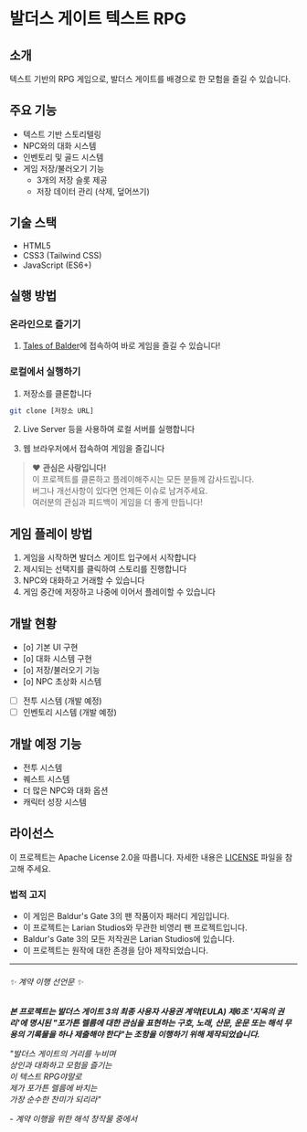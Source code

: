 # 발더스 게이트 텍스트 RPG

## 소개
텍스트 기반의 RPG 게임으로, 발더스 게이트를 배경으로 한 모험을 즐길 수 있습니다.

## 주요 기능
- 텍스트 기반 스토리텔링
- NPC와의 대화 시스템
- 인벤토리 및 골드 시스템
- 게임 저장/불러오기 기능
  - 3개의 저장 슬롯 제공
  - 저장 데이터 관리 (삭제, 덮어쓰기)

## 기술 스택
- HTML5
- CSS3 (Tailwind CSS)
- JavaScript (ES6+)

## 실행 방법
### 온라인으로 즐기기
1. [Tales of Balder](https://tales-of-balder-v10.vercel.app/)에 접속하여 바로 게임을 즐길 수 있습니다!

### 로컬에서 실행하기
1. 저장소를 클론합니다
```bash
git clone [저장소 URL]
```

2. Live Server 등을 사용하여 로컬 서버를 실행합니다

3. 웹 브라우저에서 접속하여 게임을 즐깁니다

> ❤️ **관심은 사랑입니다!**  
> 이 프로젝트를 클론하고 플레이해주시는 모든 분들께 감사드립니다.  
> 버그나 개선사항이 있다면 언제든 이슈로 남겨주세요.  
> 여러분의 관심과 피드백이 게임을 더 좋게 만듭니다!

## 게임 플레이 방법
1. 게임을 시작하면 발더스 게이트 입구에서 시작합니다
2. 제시되는 선택지를 클릭하여 스토리를 진행합니다
3. NPC와 대화하고 거래할 수 있습니다
4. 게임 중간에 저장하고 나중에 이어서 플레이할 수 있습니다

## 개발 현황

- [o] 기본 UI 구현
- [o] 대화 시스템 구현
- [o] 저장/불러오기 기능
- [o] NPC 초상화 시스템
- [ ] 전투 시스템 (개발 예정)
- [ ] 인벤토리 시스템 (개발 예정)

## 개발 예정 기능
- 전투 시스템
- 퀘스트 시스템
- 더 많은 NPC와 대화 옵션
- 캐릭터 성장 시스템

## 라이선스

이 프로젝트는 Apache License 2.0을 따릅니다. 자세한 내용은 [LICENSE](LICENSE) 파일을 참고해 주세요.

### 법적 고지
- 이 게임은 Baldur's Gate 3의 팬 작품이자 패러디 게임입니다.
- 이 프로젝트는 Larian Studios와 무관한 비영리 팬 프로젝트입니다.
- Baldur's Gate 3의 모든 저작권은 Larian Studios에 있습니다.
- 이 프로젝트는 원작에 대한 존경을 담아 제작되었습니다.

---

###### ✨ 계약 이행 선언문 ✨
***본 프로젝트는 발더스 게이트 3의 최종 사용자 사용권 계약(EULA) 제6조 '지옥의 권리'에 명시된 "포가튼 렐름에 대한 관심을 표현하는 구호, 노래, 산문, 운문 또는 해석 무용의 기록물을 하나 제출해야 한다"는 조항을 이행하기 위해 제작되었습니다.***

*"발더스 게이트의 거리를 누비며  
상인과 대화하고 모험을 즐기는  
이 텍스트 RPG야말로  
제가 포가튼 렐름에 바치는  
가장 순수한 찬미가 되리라"*

*- 계약 이행을 위한 해석 창작물 중에서*